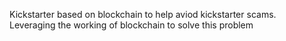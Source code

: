 Kickstarter based on blockchain to help aviod kickstarter scams.
Leveraging the working of blockchain to solve this problem